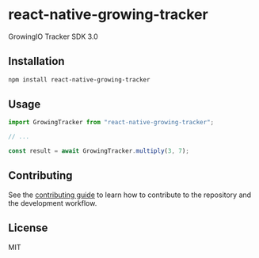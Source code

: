 # react-native-growing-tracker

GrowingIO Tracker SDK 3.0

## Installation

```sh
npm install react-native-growing-tracker
```

## Usage

```js
import GrowingTracker from "react-native-growing-tracker";

// ...

const result = await GrowingTracker.multiply(3, 7);
```

## Contributing

See the [contributing guide](CONTRIBUTING.md) to learn how to contribute to the repository and the development workflow.

## License

MIT
